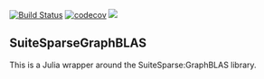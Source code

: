 [![Build Status](https://travis-ci.org/abhinavmehndiratta/SuiteSparseGraphBLAS.jl.svg?branch=master)](https://travis-ci.org/abhinavmehndiratta/SuiteSparseGraphBLAS.jl)
[![codecov](https://codecov.io/gh/abhinavmehndiratta/SuiteSparseGraphBLAS.jl/coverage.svg?branch=master)](https://codecov.io/github/abhinavmehndiratta/SuiteSparseGraphBLAS.jl?branch=master)
[![](https://img.shields.io/badge/docs-dev-blue.svg)](https://abhinavmehndiratta.github.io/SuiteSparseGraphBLAS.jl/dev/)

## SuiteSparseGraphBLAS
This is a Julia wrapper around the SuiteSparse:GraphBLAS library.
